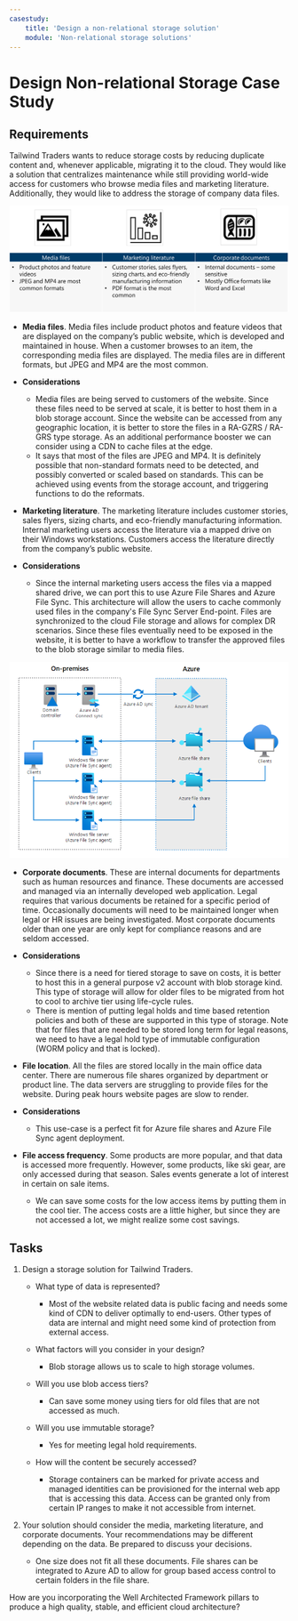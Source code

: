 ```yaml
---
casestudy:
    title: 'Design a non-relational storage solution'
    module: 'Non-relational storage solutions'
---
```

# Design Non-relational Storage Case Study

## Requirements

Tailwind Traders wants to reduce storage costs by reducing duplicate content and, whenever applicable, migrating it to the cloud. They would like a solution that centralizes maintenance while still providing world-wide access for customers who browse media files and marketing literature. Additionally, they would like to address the storage of company data files. 

![Non-relational storage architecture](media/Nonrelational%20storage.png)

 

* **Media files**. Media files include product photos and feature videos that are displayed on the company’s public website, which is developed and maintained in house. When a customer browses to an item, the corresponding media files are displayed. The media files are in different formats, but JPEG and MP4 are the most common. 

* **Considerations**
    * Media files are being served to customers of the website. Since these files need to be served at scale, it is better to host them in a blob storage account. Since the website can be accessed from any geographic location, it is better to store the files in a RA-GZRS / RA-GRS type storage. As an additional performance booster we can consider using a CDN to cache files at the edge. 
    * It says that most of the files are JPEG and MP4. It is definitely possible that non-standard formats need to be detected, and possibly converted or scaled based on standards. This can be achieved using events from the storage account, and triggering functions to do the reformats. 

* **Marketing literature**. The marketing literature includes customer stories, sales flyers, sizing charts, and eco-friendly manufacturing information. Internal marketing users access the literature via a mapped drive on their Windows workstations. Customers access the literature directly from the company’s public website.

* **Considerations**
    *  Since the internal marketing users access the files via a mapped shared drive, we can port this to use Azure File Shares and Azure File Sync. This architecture will allow the users to cache commonly used files in the company's File Sync Server End-point. Files are synchronized to the cloud File storage and allows for complex DR scenarios. Since these files eventually need to be exposed in the website, it is better to have a workflow to transfer the approved files to the blob storage similar to media files. 

![Non-relational storage architecture](media/hybrid-file-services.png)

* **Corporate documents**. These are internal documents for departments such as human resources and finance. These documents are accessed and managed via an internally developed web application. Legal requires that various documents be retained for a specific period of time. Occasionally documents will need to be maintained longer when legal or HR issues are being investigated. Most corporate documents older than one year are only kept for compliance reasons and are seldom accessed.

* **Considerations**
    *  Since there is a need for tiered storage to save on costs, it is better to host this in a general purpose v2 account with blob storage kind. This type of storage will allow for older files to be migrated from hot to cool to archive tier using life-cycle rules. 
    * There is mention of putting legal holds and time based retention policies and both of these are supported in this type of storage. Note that for files that are needed to be stored long term for legal reasons, we need to have a legal hold type of immutable configuration (WORM policy and that is locked).
    
* **File location**. All the files are stored locally in the main office data center. There are numerous file shares organized by department or product line. The data servers are struggling to provide files for the website. During peak hours website pages are slow to render. 

* **Considerations**
    *  This use-case is a perfect fit for Azure file shares and Azure File Sync agent deployment.
     
* **File access frequency**. Some products are more popular, and that data is accessed more frequently. However, some products, like ski gear, are only accessed during that season. Sales events generate a lot of interest in certain on sale items. 

	* We can save some costs for the low access items by putting them in the cool tier. The access costs are a little higher, but since they are not accessed a lot, we might realize some cost savings.
	
## Tasks

1. Design a storage solution for Tailwind Traders. 

      * What type of data is represented? 
	      * Most of the website related data is public facing and needs some kind of CDN to deliver optimally to end-users. Other types of data are internal and might need some kind of protection from external access.

      * What factors will you consider in your design?
		* Blob storage allows us to scale to high storage volumes. 

      * Will you use blob access tiers?
	      * Can save some money using tiers for old files that are not accessed as much.

      * Will you use immutable storage?
	      * Yes for meeting legal hold requirements. 

      * How will the content be securely accessed?
	      * Storage containers can be marked for private access and managed identities can be provisioned for the internal web app that is accessing this data. Access can be granted only from certain IP ranges to make it not accessible from internet.

2.  Your solution should consider the media, marketing literature, and corporate documents. Your recommendations may be different depending on the data. Be prepared to discuss your decisions. 
	* One size does not fit all these documents. File shares can be integrated to Azure AD to allow for group based access control to certain folders in the file share. 

How are you incorporating the Well Architected Framework pillars to produce a high quality, stable, and efficient cloud architecture?
